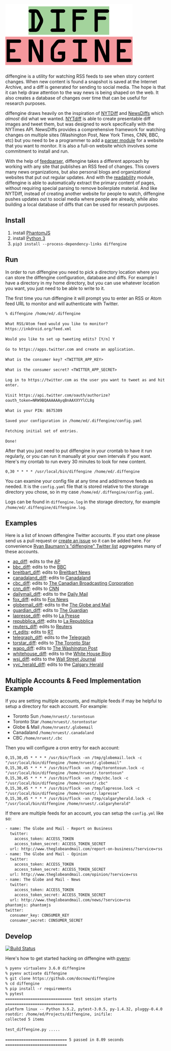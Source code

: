 <div style="text: center;">
<img height="200" src="https://github.com/DocNow/diffengine/blob/master/diffengine.png?raw=true">
</div>

diffengine is a utility for watching RSS feeds to see when story content
changes. When new content is found a snapshot is saved at the Internet Archive,
and a diff is generated for sending to social media. The hope is that it can
help draw attention to the way news is being shaped on the web. It also creates
a database of changes over time that can be useful for research purposes.

diffengine draws heavily on the inspiration of [NYTDiff] and [NewsDiffs] which
*almost* did what we wanted. [NYTdiff] is able to create presentable diff images
and tweet them, but was designed to work specifically with the NYTimes API.
NewsDiffs provides a comprehensive framework for watching changes on multiple
sites (Washington Post, New York Times, CNN, BBC, etc) but you need to be a
programmer to add a [parser
module](https://github.com/ecprice/newsdiffs/tree/master/parsers) for a website
that you want to monitor. It is also a full-on website which involves some
commitment to install and run.

With the help of [feedparser], diffengine takes a different approach by working
with any site that publishes an RSS feed of changes. This covers many news
organizations, but also personal blogs and organizational websites that put out
regular updates. And with the [readability] module, diffengine is able to
automatically extract the primary content of pages, without requiring special
parsing to remove boilerplate material. And like NYTDiff, instead of creating
another website for people to watch, diffengine pushes updates out to social
media where people are already, while also building a local database of diffs
that can be used for research purposes.

## Install 

1. install [PhantomJS]
1. install [Python 3]
1. `pip3 install --process-dependency-links diffengine`

## Run

In order to run diffengine you need to pick a directory location where you can
store the diffengine configuration, database and diffs. For example I have a
directory in my home directory, but you can use whatever location you want, you
just need to be able to write to it.

The first time you run diffengine it will prompt you to enter an RSS or Atom
feed URL to monitor and will authenticate with Twitter. 

    % diffengine /home/ed/.diffengine 

    What RSS/Atom feed would you like to monitor? https://inkdroid.org/feed.xml

    Would you like to set up tweeting edits? [Y/n] Y

    Go to https://apps.twitter.com and create an application.

    What is the consumer key? <TWITTER_APP_KEY>

    What is the consumer secret? <TWITTER_APP_SECRET>

    Log in to https://twitter.com as the user you want to tweet as and hit enter.

    Visit https://api.twitter.com/oauth/authorize?oauth_token=NRW9BQAAAAAAyqBnAAXXYYlCL8g

    What is your PIN: 8675309

    Saved your configuration in /home/ed/.diffengine/config.yaml
    
    Fetching initial set of entries.

    Done!

After that you just need to put diffengine in your crontab to have it run
regularly, or you can run it manually at your own intervals if you want. Here's
my crontab to run every 30 minutes to look for new content.

    0,30 * * * * /usr/local/bin/diffengine /home/ed/.diffengine

You can examine your config file at any time and add/remove feeds as needed. It
is the `config.yaml` file that is stored relative to the storage directory you
chose, so in my case `/home/ed/.diffengine/config.yaml`.

Logs can be found in `diffengine.log` in the storage directory, for example
`/home/ed/.diffengine/diffengine.log`.

## Examples

Here is a list of known diffengine Twitter accounts. If you start one please
send us a pull request or [create an issue] so it can be added here. For
convenience [Ryan Baumann's "diffengine" Twitter list] aggregates many of these
accounts.

* [ap_diff]: edits to the [AP]
* [bbc_diff]: edits to the [BBC]
* [breitbart_diff]: edits to [Breitbart News]
* [canadaland_diff]: edits to [Canadaland]
* [cbc_diff]: edits to [The Canadian Broadcasting Corporation]
* [cnn_diff]: edits to [CNN]
* [dailymail_diff]: edits to the [Daily Mail]
* [fox_diff]: edits to [Fox News]
* [globemail_diff]: edits to the [The Globe and Mail]
* [guardian_diff]: edits to [The Guardian]
* [lapresse_diff]: edits to [La Presse]
* [repubblica_diff]: edits to [La Repubblica]
* [reuters_diff]: edits to [Reuters]
* [rt_edits]: edits to [RT]
* [telegraph_diff]: edits to the [Telegraph]
* [torstar_diff]: edits to [The Toronto Star]
* [wapo_diff]: edits to [The Washington Post]
* [whitehouse_diff]: edits to the [White House Blog]
* [wsj_diff]: edits to the [Wall Street Journal]
* [yyc_herald_diff]: edits to the [Calgary Herald]

## Multiple Accounts & Feed Implementation Example

If you are setting multiple accounts, and multiple feeds if may be helpful to setup a 
directory for each account. For example:

- Toronto Sun `/home/nruest/.torontosun`
- Toronto Star  `/home/nruest/.torontostar`
- Globe & Mail `/home/nruest/.globemail`
- Canadaland `/home/nruest/.canadaland`
- CBC `/home/nruest/.cbc`

Then you will configure a cron entry for each account:

```
0,15,30,45 * * * * /usr/bin/flock -xn /tmp/globemail.lock -c "/usr/local/bin/diffengine /home/nruest/.globemail"
0,15,30,45 * * * * /usr/bin/flock -xn /tmp/torontosun.lock -c "/usr/local/bin/diffengine /home/nruest/.torontosun"
0,15,30,45 * * * * /usr/bin/flock -xn /tmp/cbc.lock -c "/usr/local/bin/diffengine /home/nruest/.cbc"
0,15,30,45 * * * * /usr/bin/flock -xn /tmp/lapresse.lock -c "/usr/local/bin/diffengine /home/nruest/.lapresse"
0,15,30,45 * * * * /usr/bin/flock -xn /tmp/calgaryherald.lock -c "/usr/local/bin/diffengine /home/nruest/.calgaryherald"
```

If there are multiple feeds for an account, you can setup the `config.yml` like so:

```
- name: The Globe and Mail - Report on Business
  twitter:
    access_token: ACCESS_TOKEN
    access_token_secret: ACCESS_TOKEN_SECRET
  url: http://www.theglobeandmail.com/report-on-business/?service=rss
- name: The Globe and Mail - Opinion
  twitter:
    access_token: ACCESS_TOKEN
    access_token_secret: ACCESS_TOKEN_SECRET
  url: http://www.theglobeandmail.com/opinion/?service=rss
- name: The Globe and Mail - News
  twitter:
    access_token: ACCESS_TOKEN
    access_token_secret: ACCESS_TOKEN_SECRET
  url: http://www.theglobeandmail.com/news/?service=rss
phantomjs: phantomjs
twitter:
  consumer_key: CONSUMER_KEY
  consumer_secret: CONSUMER_SECRET
```

## Develop

[![Build Status](https://travis-ci.org/DocNow/diffengine.svg)](http://travis-ci.org/DocNow/diffengine)

Here's how to get started hacking on diffengine with [pyenv]:

```
% pyenv virtualenv 3.6.0 diffengine
% pyenv activate diffengine
% git clone https://github.com/docnow/diffengine 
% cd diffengine
% pip install -r requirements
% pytest
============================= test session starts ==============================
platform linux -- Python 3.5.2, pytest-3.0.5, py-1.4.32, pluggy-0.4.0
rootdir: /home/ed/Projects/diffengine, inifile:
collected 5 items

test_diffengine.py .....

=========================== 5 passed in 8.09 seconds ===========================
```

[nyt_diff]: https://twitter.com/nyt_diff
[NYTDiff]: https://github.com/j-e-d/NYTdiff
[NewsDiffs]: http://newsdiffs.org/
[feedparser]: https://pythonhosted.org/feedparser/
[readability]: https://github.com/buriy/python-readability
[PhantomJS]: http://phantomjs.org
[Python 3]: https://python.org
[create an issue]: https://github.com/DocNow/diffengine/issues
[pyenv]: https://github.com/yyuu/pyenv
[Ryan Baumann's "diffengine" Twitter list]: https://twitter.com/ryanfb/lists/diffengine

[wapo_diff]: https://twitter.com/wapo_diff
[The Washington Post]: https://www.washingtonpost.com

[breitbart_diff]: https://twitter.com/breitbart_diff
[Breitbart News]: https://www.breitbart.com

[guardian_diff]: https://twitter.com/guardian_diff
[The Guardian]: https://www.theguardian.com/

[torstar_diff]: https://twitter.com/torstar_diff
[The Toronto Star]: https://www.thestar.com/

[globemail_diff]: https://twitter.com/globemail_diff
[The Globe and Mail]: http://www.theglobeandmail.com/

[canadaland_diff]: https://twitter.com/canadaland_diff
[Canadaland]: http://www.canadalandshow.com/

[repubblica_diff]: https://twitter.com/repubblica_diff
[La Repubblica]: http://www.repubblica.it/

[yyc_herald_diff]: https://twitter.com/yyc_herald_diff
[Calgary Herald]: http://calgaryherald.com/

[cbc_diff]: https://twitter.com/cbc_diff
[The Canadian Broadcasting Corporation]: http://www.cbc.ca/

[lapresse_diff]: https://twitter.com/lapresse_diff
[La Presse]: http://www.lapresse.ca/

[bbc_diff]: https://twitter.com/bbc_diff
[BBC]: http://www.bbc.co.uk/

[rt_edits]: https://twitter.com/rt_edits
[RT]: http://rt.com

[fox_diff]: https://twitter.com/fox_diff
[Fox News]: http://www.foxnews.com/

[dailymail_diff]: https://twitter.com/dailymail_diff
[Daily Mail]: http://www.dailymail.co.uk/

[telegraph_diff]: https://twitter.com/telegraph_diff
[Telegraph]: http://www.telegraph.co.uk/

[cnn_diff]: https://twitter.com/cnn_diff
[CNN]: http://www.cnn.com/

[reuters_diff]: https://twitter.com/reuters_diff
[Reuters]: http://www.reuters.com/

[ap_diff]: https://twitter.com/ap_diff
[AP]: https://www.ap.org/

[whitehouse_diff]: https://twitter.com/whitehouse_diff
[White House Blog]: https://www.whitehouse.gov/blog

[wsj_diff]: https://twitter.com/wsj_diff
[Wall Street Journal]: http://www.wsj.com/
